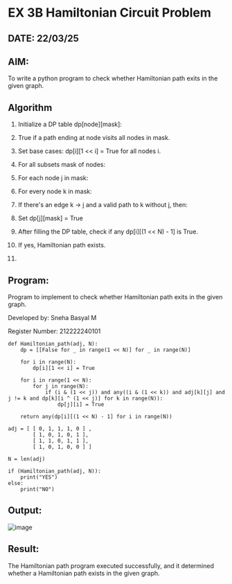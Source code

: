 # EX 3B Hamiltonian Circuit Problem
## DATE: 22/03/25
## AIM:
To write a python program to check whether Hamiltonian path exits in the given graph.

## Algorithm
1. Initialize a DP table dp[node][mask]:

2. True if a path ending at node visits all nodes in mask.

3. Set base cases: dp[i][1 << i] = True for all nodes i.

4. For all subsets mask of nodes:

5. For each node j in mask:

6. For every node k in mask:

7. If there's an edge k → j and a valid path to k without j, then:

8. Set dp[j][mask] = True

9. After filling the DP table, check if any dp[i][(1 << N) - 1] is True.

10. If yes, Hamiltonian path exists.
11. 
## Program:
Program to implement to check whether Hamiltonian path exits in the given graph.

Developed by: Sneha Basyal M

Register Number: 212222240101 

```    
def Hamiltonian_path(adj, N):
    dp = [[False for _ in range(1 << N)] for _ in range(N)]

    for i in range(N):
        dp[i][1 << i] = True

    for i in range(1 << N):
        for j in range(N):
            if (i & (1 << j)) and any((i & (1 << k)) and adj[k][j] and j != k and dp[k][i ^ (1 << j)] for k in range(N)):
                dp[j][i] = True

    return any(dp[i][(1 << N) - 1] for i in range(N))
    
adj = [ [ 0, 1, 1, 1, 0 ] ,
        [ 1, 0, 1, 0, 1 ],
        [ 1, 1, 0, 1, 1 ],
        [ 1, 0, 1, 0, 0 ] ]
 
N = len(adj)
 
if (Hamiltonian_path(adj, N)):
    print("YES")
else:
    print("NO")
```
## Output:
![image](https://github.com/user-attachments/assets/f1215a5a-90a0-4f88-9463-3d8c155fab07)

## Result:
The Hamiltonian path program executed successfully, and it determined whether a Hamiltonian path exists in the given graph.
